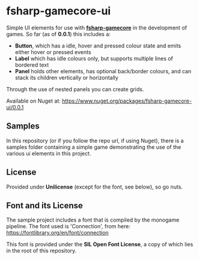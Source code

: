 # fsharp-gamecore-ui

Simple UI elements for use with [**fsharp-gamecore**](https://github.com/ChrisPritchard/fsharp-gamecore) in the development of games. So far (as of **0.0.1**) this includes a:

- **Button**, which has a idle, hover and pressed colour state and emits either hover or pressed events
- **Label** which has idle colours only, but supports multiple lines of bordered text
- **Panel** holds other elements, has optional back/border colours, and can stack its children vertically or horizontally

Through the use of nested panels you can create grids.

Available on Nuget at: <https://www.nuget.org/packages/fsharp-gamecore-ui/0.0.1>

## Samples

In this repository (or if you follow the repo url, if using Nuget), there is a samples folder containing a simple game demonstrating the use of the various ui elements in this project.

## License

Provided under **Unilicense** (except for the font, see below), so go nuts.

## Font and its License

The sample project includes a font that is compiled by the monogame pipeline. The font used is 'Connection', from here: https://fontlibrary.org/en/font/connection

This font is provided under the **SIL Open Font License**, a copy of which lies in the root of this repository.